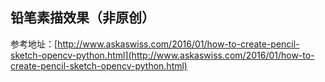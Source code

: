 ## 铅笔素描效果（非原创）
参考地址：[http://www.askaswiss.com/2016/01/how-to-create-pencil-sketch-opencv-python.html](http://www.askaswiss.com/2016/01/how-to-create-pencil-sketch-opencv-python.html)